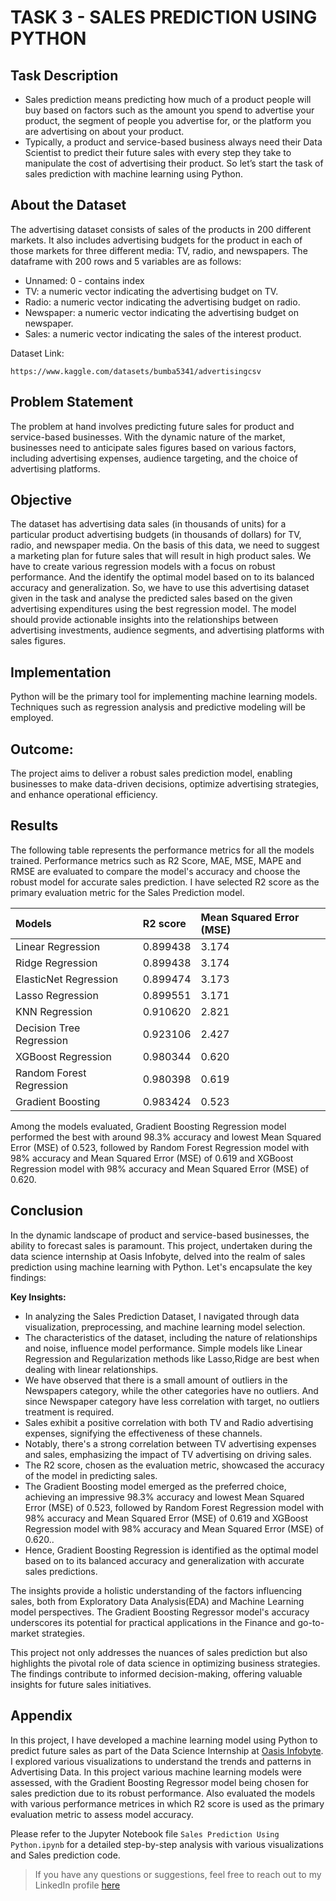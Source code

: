 # TASK 3 - SALES PREDICTION USING PYTHON

## Task Description
- Sales prediction means predicting how much of a product people will buy based on factors such as the amount you spend to advertise your product, the segment of people you advertise for, or the platform you are advertising on about your product.
- Typically, a product and service-based business always need their Data Scientist to predict their future sales with every step they take to manipulate the cost of advertising their product. So let’s start the task of sales prediction with machine learning using Python.

## About the Dataset
The advertising dataset consists of sales of the products in 200 different markets. It also includes advertising budgets for the product in each of those markets for three different media: TV, radio, and newspapers. The dataframe with 200 rows and 5 variables are as follows:

- Unnamed: 0 - contains index
- TV: a numeric vector indicating the advertising budget on TV.
- Radio: a numeric vector indicating the advertising budget on radio.
- Newspaper: a numeric vector indicating the advertising budget on newspaper.
- Sales: a numeric vector indicating the sales of the interest product.

Dataset Link:
```
https://www.kaggle.com/datasets/bumba5341/advertisingcsv
```

## Problem Statement
The problem at hand involves predicting future sales for product and service-based businesses. With the dynamic nature of the market, businesses need to anticipate sales figures based on various factors, including advertising expenses, audience targeting, and the choice of advertising platforms.

## Objective
The dataset has advertising data sales (in thousands of units) for a particular product advertising budgets (in thousands of dollars) for TV, radio, and newspaper media. On the basis of this data, we need to suggest a marketing plan for future sales that will result in high product sales. We have to create various regression models with a focus on robust performance. And the identify the optimal model based on to its balanced accuracy and generalization. So, we have to use this advertising dataset given in the task and analyse the predicted sales based on the given advertising expenditures using the best regression model. The model should provide actionable insights into the relationships between advertising investments, audience segments, and advertising platforms with sales figures.

## Implementation
Python will be the primary tool for implementing machine learning models. Techniques such as regression analysis and predictive modeling will be employed.

## Outcome:
The project aims to deliver a robust sales prediction model, enabling businesses to make data-driven decisions, optimize advertising strategies, and enhance operational efficiency.

## Results
The following table represents the performance metrics for all the models trained. Performance metrics such as R2 Score, MAE, MSE, MAPE and RMSE are evaluated to compare the model's accuracy and choose the robust model for accurate sales prediction. I have selected R2 score as the primary evaluation metric for the Sales Prediction model. 

|          Models           | R2 score | Mean Squared Error (MSE) |
| :------------------------ |:-------- |:-------------------------|
| Linear Regression         | 0.899438 |           3.174          |       
| Ridge Regression          | 0.899438 |        3.174             |       
| ElasticNet Regression	    | 0.899474 |       3.173              |
| Lasso Regression          | 0.899551 |       3.171              |  
| KNN Regression            | 0.910620 |       2.821              | 
| Decision Tree Regression	| 0.923106 |       2.427              |    
| XGBoost Regression        | 0.980344 |      0.620               |  
| Random Forest Regression	| 0.980398 |      0.619               | 
| Gradient Boosting         | 0.983424 |       0.523              | 

Among the models evaluated, Gradient Boosting Regression model performed the best with around 98.3% accuracy and lowest Mean Squared Error (MSE) of 0.523, followed by Random Forest Regression model with 98% accuracy and Mean Squared Error (MSE) of 0.619 and XGBoost Regression model with 98% accuracy and Mean Squared Error (MSE) of 0.620.

## Conclusion
In the dynamic landscape of product and service-based businesses, the ability to forecast sales is paramount. This project, undertaken during the data science internship at Oasis Infobyte, delved into the realm of sales prediction using machine learning with Python. Let's encapsulate the key findings:

**Key Insights:**
- In analyzing the Sales Prediction Dataset, I navigated through data visualization, preprocessing, and machine learning model selection.
- The characteristics of the dataset, including the nature of relationships and noise, influence model performance. Simple models like Linear Regression and Regularization methods like Lasso,Ridge are best when dealing with linear relationships.
- We have observed that there is a small amount of outliers in the Newspapers category, while the other categories have no outliers. And since Newspaper category have less correlation with target, no outliers treatment is required.
- Sales exhibit a positive correlation with both TV and Radio advertising expenses, signifying the effectiveness of these channels.
- Notably, there's a strong correlation between TV advertising expenses and sales, emphasizing the impact of TV advertising on driving sales.
- The R2 score, chosen as the evaluation metric, showcased the accuracy of the model in predicting sales.
- The Gradient Boosting model emerged as the preferred choice, achieving an impressive 98.3% accuracy and lowest Mean Squared Error (MSE) of 0.523, followed by Random Forest Regression model with 98% accuracy and Mean Squared Error (MSE) of 0.619 and XGBoost Regression model with 98% accuracy and Mean Squared Error (MSE) of 0.620..
- Hence, Gradient Boosting Regression is identified as the optimal model based on to its balanced accuracy and generalization with accurate sales predictions.

The insights provide a holistic understanding of the factors influencing sales, both from Exploratory Data Analysis(EDA) and Machine Learning model perspectives. The Gradient Boosting Regressor model's accuracy underscores its potential for practical applications in the Finance and go-to-market strategies.

This project not only addresses the nuances of sales prediction but also highlights the pivotal role of data science in optimizing business strategies. The findings contribute to informed decision-making, offering valuable insights for future sales initiatives.

## Appendix
In this project, I have developed a machine learning model using Python to predict future sales as part of the Data Science Internship at [Oasis Infobyte](https://www.linkedin.com/company/oasis-infobyte/mycompany/). I explored various visualizations to understand the trends and patterns in Advertising Data. In this project various machine learning models were assessed, with the Gradient Boosting Regressor model being chosen for sales prediction due to its robust performance. Also evaluated the models with various performance metrices in which R2 score is used as the primary evaluation metric to assess model accuracy.

Please refer to the Jupyter Notebook file ```Sales Prediction Using Python.ipynb``` for a detailed step-by-step analysis with various visualizations and Sales prediction code.

> If you have any questions or suggestions, feel free to reach out to my LinkedIn profile [here](https://www.linkedin.com/in/bindu-madhuri-kadiyala-79a55718a/)


